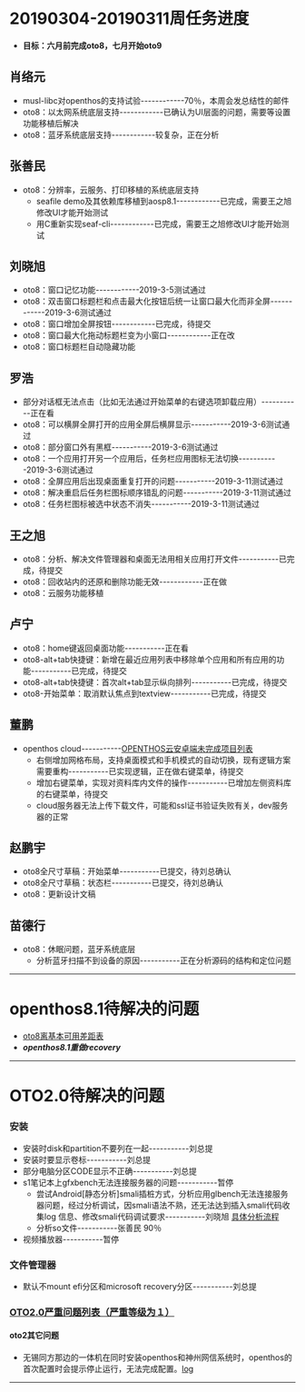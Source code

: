 # 20190304-20190311周任务进度
- **目标：六月前完成oto8，七月开始oto9**

## 肖络元
- musl-libc对openthos的支持试验------------70％，本周会发总结性的邮件
- oto8：以太网系统底层支持------------已确认为UI层面的问题，需要等设置功能移植后解决
- oto8：蓝牙系统底层支持------------较复杂，正在分析

## 张善民
- oto8：分辨率，云服务、打印移植的系统底层支持
   - seafile demo及其依赖库移植到aosp8.1------------已完成，需要王之旭修改UI才能开始测试
   - 用C重新实现seaf-cli------------已完成，需要王之旭修改UI才能开始测试

## 刘晓旭
- oto8：窗口记忆功能------------2019-3-5测试通过
- oto8：双击窗口标题栏和点击最大化按钮后统一让窗口最大化而非全屏------------2019-3-6测试通过
- oto8：窗口增加全屏按钮------------已完成，待提交
- oto8：窗口最大化拖动标题栏变为小窗口------------正在改
- oto8：窗口标题栏自动隐藏功能

## 罗浩
- 部分对话框无法点击（比如无法通过开始菜单的右键选项卸载应用）-----------正在看
- oto8：可以横屏全屏打开的应用全屏后横屏显示-----------2019-3-6测试通过
- oto8：部分窗口外有黑框-----------2019-3-6测试通过
- oto8：一个应用打开另一个应用后，任务栏应用图标无法切换-----------2019-3-6测试通过
- oto8：全屏应用后出现桌面重复打开的问题-----------2019-3-11测试通过
- oto8：解决重启后任务栏图标顺序错乱的问题-----------2019-3-11测试通过
- oto8：任务栏图标被选中状态不消失-----------2019-3-11测试通过
      
## 王之旭
- oto8：分析、解决文件管理器和桌面无法用相关应用打开文件-----------已完成，待提交
- oto8：回收站内的还原和删除功能无效------------正在做
- oto8：云服务功能移植

## 卢宁
- oto8：home键返回桌面功能-----------正在看
- oto8-alt+tab快捷键：新增在最近应用列表中移除单个应用和所有应用的功能-----------已完成，待提交
- oto8-alt+tab快捷键：首次alt+tab显示纵向排列-----------已完成，待提交
- oto8-开始菜单：取消默认焦点到textview-----------已完成，待提交

## 董鹏
- openthos cloud-----------[OPENTHOS云安卓端未完成项目列表](https://github.com/openthos/app-testing-results/blob/master/%E6%B5%8B%E8%AF%95%E5%86%85%E5%AE%B9%E5%8F%8A%E7%BB%93%E6%9E%9C/%E5%8A%9F%E8%83%BD%E6%B5%8B%E8%AF%95%E7%9B%B8%E5%85%B3/%E4%BA%91%E6%9C%8D%E5%8A%A1/OPENTHOS_CLOUD/android%E7%AB%AF%E6%9C%AA%E5%AE%8C%E6%88%90%E9%A1%B9%E7%9B%AE%E5%88%97%E8%A1%A8.md)
   - 右侧增加网格布局，支持桌面模式和手机模式的自动切换，现有逻辑方案需要重构-----------已实现逻辑，正在做右键菜单，待提交
   - 增加右键菜单，实现对资料库内文件的操作-----------已增加左侧资料库的右键菜单，待提交
   - cloud服务器无法上传下载文件，可能和ssl证书验证失败有关，dev服务器的正常

## 赵鹏宇
- oto8全尺寸草稿：开始菜单-----------已提交，待刘总确认
- oto8全尺寸草稿：状态栏-----------已提交，待刘总确认
- oto8：更新设计文稿
   
## 苗德行
- oto8：休眠问题，蓝牙系统底层
   - 分析蓝牙扫描不到设备的原因-----------正在分析源码的结构和定位问题

***
# openthos8.1待解决的问题
- [oto8离基本可用差距表](https://github.com/openthos/app-testing-results/blob/master/%E6%B5%8B%E8%AF%95%E5%86%85%E5%AE%B9%E5%8F%8A%E7%BB%93%E6%9E%9C/%E5%8A%9F%E8%83%BD%E6%B5%8B%E8%AF%95%E7%9B%B8%E5%85%B3/oto8%E7%A6%BB%E5%9F%BA%E6%9C%AC%E5%8F%AF%E7%94%A8%E5%B7%AE%E8%B7%9D%E8%A1%A8.md)
- ***openthos8.1重做recovery***

***

# OTO2.0待解决的问题
### 安装
- 安装时disk和partition不要列在一起-----------刘总提
- 安装时要显示卷标-----------刘总提
- 部分电脑分区CODE显示不正确-----------刘总提
- s1笔记本上gfxbench无法连接服务器的问题-----------暂停
   - 尝试Android[静态分析]smali插桩方式，分析应用glbench无法连接服务器问题，经过分析调试，因smali语法不熟，还无法达到插入smali代码收集log 信息、修改smali代码调试要求-----------刘晓旭 [具体分析流程](https://github.com/openthos/multiwin-analysis/blob/master/multiwindow/liuxx/Android%20smali%22%E6%8F%92%E6%A1%A9%22%E8%B0%83%E8%AF%95apk.md)
   - 分析so文件-----------张善民 90％
- 视频播放器-----------暂停

### 文件管理器
- 默认不mount efi分区和microsoft recovery分区-----------刘总提


### [OTO2.0严重问题列表（严重等级为１）](https://github.com/openthos/app-testing-results/blob/master/%E6%B5%8B%E8%AF%95%E5%86%85%E5%AE%B9%E5%8F%8A%E7%BB%93%E6%9E%9C/%E5%8A%9F%E8%83%BD%E6%B5%8B%E8%AF%95%E7%9B%B8%E5%85%B3/OTO2.0%E4%B8%A5%E9%87%8D%E9%97%AE%E9%A2%98%E5%88%97%E8%A1%A8.md)

#### oto2其它问题
- 无锡同方那边的一体机在同时安装openthos和神州网信系统时，openthos的首次配置时会提示停止运行，无法完成配置。[log](https://github.com/openthos/app-testing-results/blob/master/other/a.txt)

***
